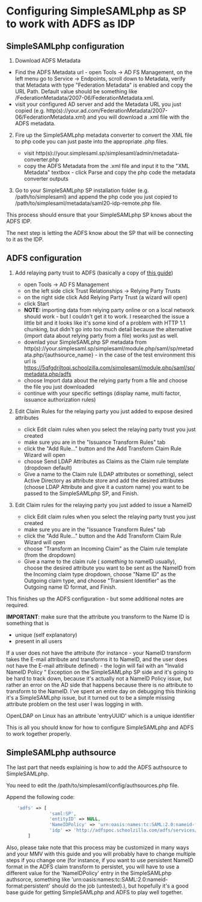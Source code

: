 # Configuring SimpleSAMLphp as SP to work with ADFS as IDP

## SimpleSAMLphp configuration

1) Download ADFS Metadata

- Find the ADFS Metadata url - open Tools -> AD FS Management, on the left menu go to Service -> Endpoints, scroll down to Metadata, verify that Metadata with type "Federation Metadata" is enabled and copy the URL Path. Default value should be something like /FederationMetadata/2007-06/FederationMetadata.xml.
- visit your configured AD server and add the Metadata URL you just copied (e.g. http(s)://your.ad.com/FederationMetadata/2007-06/FederationMetadata.xml) and you will download a .xml file with the ADFS metadata.

2) Fire up the SimpleSAMLphp metadata converter to convert the XML file to php code you can just paste into the appropriate .php files.
    * visit http(s)://your.simplesaml.sp/simplesaml/admin/metadata-converter.php
    * copy the ADFS Metadata from the .xml file and input it to the "XML Metadata" textbox - click Parse and copy the php code the metadata converter outputs

3) Go to your SimpleSAMLphp SP installation folder (e.g. /path/to/simplesaml) and append the php code you just copied to /path/to/simplesaml/metadata/saml20-idp-remote.php file.

This process should ensure that your SimpleSAMLphp SP knows about the ADFS IDP.

The next step is letting the ADFS know about the SP that will be connecting to it as the IDP.

## ADFS configuration

1) Add relaying party trust to ADFS (basically a copy of [this guide](https://technet.microsoft.com/en-us/library/dd807132.aspx))
    * open Tools -> AD FS Management
    * on the left side click Trust Relationships -> Relying Party Trusts
    * on the right side click Add Relying Party Trust (a wizard will open)
    * click Start
    * **NOTE:** importing data from relying party online or on a local network should work - but I couldn't get it to work. I researched the issue a little bit and it looks like it's some kind of a problem with HTTP 1.1 chunking, but didn't go into too much detail because the alternative (import data about relying party from a file) works just as well.
    * downlad your SimpleSAMLphp SP metadata from http(s)://your.simplesaml.sp/simplesaml/module.php/saml/sp/metadata.php/{authsource_name} - in the case of the test environment this url is https://5qfgdriltoqi.schoolzilla.com/simplesaml/module.php/saml/sp/metadata.php/adfs
    * choose Import data about the relying party from a file and choose the file you just downloaded
    * continue with your specific settings (display name, multi factor, issuance authorization rules)

2) Edit Claim Rules for the relaying party you just added to expose desired attributes
    * click Edit claim rules when you select the relaying party trust you just created
    * make sure you are in the "Issuance Transform Rules" tab
    * click the "Add Rule..." button and the Add Transform Claim Rule Wizard will open
    * choose Send LDAP Attributes as Claims as the Claim rule template (dropdown default)
    * Give a name to the Claim rule (LDAP attributes or something), select Active Directory as attribute store and add the desired attributes (choose LDAP Attribute and give it a custom name) you want to be passed to the SimpleSAMLphp SP, and Finish.

3) Edit Claim rules for the relaying party you just added to issue a NameID
    - click Edit claim rules when you select the relaying party trust you just created
    - make sure you are in the "Issuance Transform Rules" tab
    - click the "Add Rule..." button and the Add Transform Claim Rule Wizard will open
    - choose "Transform an Incoming Claim" as the Claim rule template (from the dropdown)
    - Give a name to the claim rule ( *something* to nameID usually), choose the desired attribute you want to be sent as the NameID from the Incoming claim type dropdown, choose "Name ID" as the Outgoing claim type, and choose "Transient Identifier" as the Outgoing name ID format, and Finish.
    
This finishes up the ADFS configuration - but some additional notes are required.

**IMPORTANT**: make sure that the attribute you transform to the Name ID is something that is 
- unique (self explanatory)
- present in all users

If a user does not have the attribute (for instance - your NameID transform takes the E-mail attribute and transforms it to NameID, and the user does not have the E-mail attribute defined) - the login will fail with an "Invalid NameID Policy " Exception on the SimpleSAMLphp SP side and it's going to be hard to track down, because it's actually not a NameID Policy issue, but rather an error on the AD side that happens because there is no attribute to transform to the NameID. I've spent an entire day on debugging this thinking it's a SimpleSAMLphp issue, but it turned out to be a simple missing attribute problem on the test user I was logging in with.

OpenLDAP on Linux has an attribute 'entryUUID' which is a unique identifier 

This is all you should know for how to configure SimpleSAMLphp and ADFS to work together properly.

## SimpleSAMLphp authsource

The last part that needs explaining is how to add the ADFS authsource to SimpleSAMLphp.

You need to edit the /path/to/simplesaml/config/authsources.php file.

Append the following code:

```php
    'adfs' => [
                'saml:SP',
                'entityID' => NULL,
                'NameIDPolicy' => 'urn:oasis:names:tc:SAML:2.0:nameid-format:transient',
                'idp' => 'http://adfspoc.schoolzilla.com/adfs/services/trust'
        ]
```

Also, please take note that this process may be customized in many ways and your MMV with this guide and you will probably have to change multiple steps if you change one (for instance, if you want to use persistent NameID format in the ADFS claim transform to persistet, you will have to use a different value for the 'NameIDPolicy' entry in the SimpleSAMLphp authsorce, something like 'urn:oasis:names:tc:SAML:2.0:nameid-format:persistent' should do the job (untested).), but hopefully it's a good base guide for getting SimpleSAMLphp and ADFS to play well together.
    

